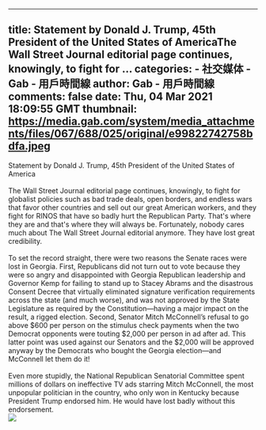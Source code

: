 
---
title: Statement by Donald J. Trump, 45th President of the United States of AmericaThe Wall Street Journal editorial page continues, knowingly, to fight for ...
categories: 
    - 社交媒体
    - Gab - 用戶時間線
author: Gab - 用戶時間線
comments: false
date: Thu, 04 Mar 2021 18:09:55 GMT
thumbnail: https://media.gab.com/system/media_attachments/files/067/688/025/original/e99822742758bdfa.jpeg
---

<div>   
Statement by Donald J. Trump, 45th President of the United States of America<br><br>The Wall Street Journal editorial page continues, knowingly, to fight for globalist policies such as bad trade deals, open borders, and endless wars that favor other countries and sell out our great American workers, and they fight for RINOS that have so badly hurt the Republican Party. That's where they are and that's where they will always be. Fortunately, nobody cares much about The Wall Street Journal editorial anymore. They have lost great credibility.<br> <br>To set the record straight, there were two reasons the Senate races were lost in Georgia. First, Republicans did not turn out to vote because they were so angry and disappointed with Georgia Republican leadership and Governor Kemp for failing to stand up to Stacey Abrams and the disastrous Consent Decree that virtually eliminated signature verification requirements across the state (and much worse), and was not approved by the State Legislature as required by the Constitution—having a major impact on the result, a rigged election. Second, Senator Mitch McConnell’s refusal to go above $600 per person on the stimulus check payments when the two Democrat opponents were touting $2,000 per person in ad after ad. This latter point was used against our Senators and the $2,000 will be approved anyway by the Democrats who bought the Georgia election—and McConnell let them do it!<br> <br>Even more stupidly, the National Republican Senatorial Committee spent millions of dollars on ineffective TV ads starring Mitch McConnell, the most unpopular politician in the country, who only won in Kentucky because President Trump endorsed him. He would have lost badly without this endorsement.<br><img src="https://media.gab.com/system/media_attachments/files/067/688/025/original/e99822742758bdfa.jpeg" referrerpolicy="no-referrer">  
</div>
            